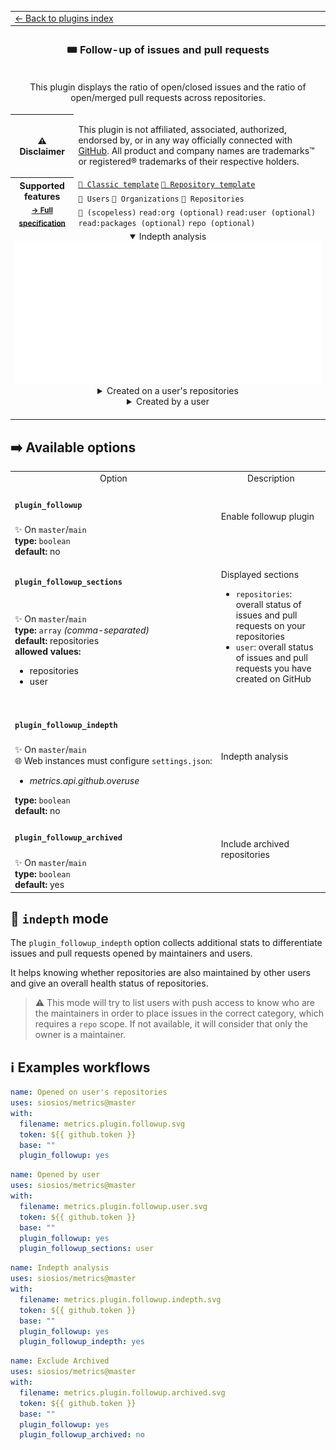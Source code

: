 <!--header-->
<table>
  <tr><td colspan="2"><a href="/README.md#-plugins">← Back to plugins index</a></td></tr>
  <tr><th colspan="2"><h3>🎟️ Follow-up of issues and pull requests</h3></th></tr>
  <tr><td colspan="2" align="center"><p>This plugin displays the ratio of open/closed issues and the ratio of open/merged pull requests across repositories.</p>
</td></tr>
  <tr><th>⚠️ Disclaimer</th><td><p>This plugin is not affiliated, associated, authorized, endorsed by, or in any way officially connected with <a href="https://github.com">GitHub</a>.
All product and company names are trademarks™ or registered® trademarks of their respective holders.</p>
</td></tr>
  <tr>
    <th rowspan="3">Supported features<br><sub><a href="metadata.yml">→ Full specification</a></sub></th>
    <td><a href="/source/templates/classic/README.md"><code>📗 Classic template</code></a> <a href="/source/templates/repository/README.md"><code>📘 Repository template</code></a></td>
  </tr>
  <tr>
    <td><code>👤 Users</code> <code>👥 Organizations</code> <code>📓 Repositories</code></td>
  </tr>
  <tr>
    <td><code>🔑 (scopeless)</code> <code>read:org (optional)</code> <code>read:user (optional)</code> <code>read:packages (optional)</code> <code>repo (optional)</code></td>
  </tr>
  <tr>
    <td colspan="2" align="center">
      <details open><summary>Indepth analysis</summary><img src="https://github.com/siosios/metrics/blob/examples/metrics.plugin.followup.indepth.svg" alt=""></img></details>
      <details><summary>Created on a user's repositories</summary><img src="https://github.com/siosios/metrics/blob/examples/metrics.plugin.followup.svg" alt=""></img></details>
      <details><summary>Created by a user</summary><img src="https://github.com/siosios/metrics/blob/examples/metrics.plugin.followup.user.svg" alt=""></img></details>
      <img width="900" height="1" alt="">
    </td>
  </tr>
</table>
<!--/header-->

## ➡️ Available options

<!--options-->
<table>
  <tr>
    <td align="center" nowrap="nowrap">Option</i></td><td align="center" nowrap="nowrap">Description</td>
  </tr>
  <tr>
    <td nowrap="nowrap"><h4><code>plugin_followup</code></h4></td>
    <td rowspan="2"><p>Enable followup plugin</p>
<img width="900" height="1" alt=""></td>
  </tr>
  <tr>
    <td nowrap="nowrap">✨ On <code>master</code>/<code>main</code><br>
<b>type:</b> <code>boolean</code>
<br>
<b>default:</b> no<br></td>
  </tr>
  <tr>
    <td nowrap="nowrap"><h4><code>plugin_followup_sections</code></h4></td>
    <td rowspan="2"><p>Displayed sections</p>
<ul>
<li><code>repositories</code>: overall status of issues and pull requests on your repositories</li>
<li><code>user</code>: overall status of issues and pull requests you have created on GitHub</li>
</ul>
<img width="900" height="1" alt=""></td>
  </tr>
  <tr>
    <td nowrap="nowrap">✨ On <code>master</code>/<code>main</code><br>
<b>type:</b> <code>array</code>
<i>(comma-separated)</i>
<br>
<b>default:</b> repositories<br>
<b>allowed values:</b><ul><li>repositories</li><li>user</li></ul></td>
  </tr>
  <tr>
    <td nowrap="nowrap"><h4><code>plugin_followup_indepth</code></h4></td>
    <td rowspan="2"><p>Indepth analysis</p>
<img width="900" height="1" alt=""></td>
  </tr>
  <tr>
    <td nowrap="nowrap">✨ On <code>master</code>/<code>main</code><br>
🌐 Web instances must configure <code>settings.json</code>:
<ul>
<li><i>metrics.api.github.overuse</i></li>
</ul>
<b>type:</b> <code>boolean</code>
<br>
<b>default:</b> no<br></td>
  </tr>
  <tr>
    <td nowrap="nowrap"><h4><code>plugin_followup_archived</code></h4></td>
    <td rowspan="2"><p>Include archived repositories</p>
<img width="900" height="1" alt=""></td>
  </tr>
  <tr>
    <td nowrap="nowrap">✨ On <code>master</code>/<code>main</code><br>
<b>type:</b> <code>boolean</code>
<br>
<b>default:</b> yes<br></td>
  </tr>
</table>
<!--/options-->

## 🔎 `indepth` mode

The `plugin_followup_indepth` option collects additional stats to differentiate issues and pull requests opened by maintainers and users.

It helps knowing whether repositories are also maintained by other users and give an overall health status of repositories.

> ⚠️ This mode will try to list users with push access to know who are the maintainers in order to place issues in the correct category, which requires a `repo` scope. If not available, it will consider that only the owner is a maintainer.

## ℹ️ Examples workflows

<!--examples-->
```yaml
name: Opened on user's repositories
uses: siosios/metrics@master
with:
  filename: metrics.plugin.followup.svg
  token: ${{ github.token }}
  base: ""
  plugin_followup: yes

```
```yaml
name: Opened by user
uses: siosios/metrics@master
with:
  filename: metrics.plugin.followup.user.svg
  token: ${{ github.token }}
  base: ""
  plugin_followup: yes
  plugin_followup_sections: user

```
```yaml
name: Indepth analysis
uses: siosios/metrics@master
with:
  filename: metrics.plugin.followup.indepth.svg
  token: ${{ github.token }}
  base: ""
  plugin_followup: yes
  plugin_followup_indepth: yes

```
```yaml
name: Exclude Archived
uses: siosios/metrics@master
with:
  filename: metrics.plugin.followup.archived.svg
  token: ${{ github.token }}
  base: ""
  plugin_followup: yes
  plugin_followup_archived: no

```
<!--/examples-->

